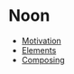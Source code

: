 # Noon

- [Motivation](./noon/motivation.md)
- [Elements](./noon/elements.md)
- [Composing](./noon/composing.md)
